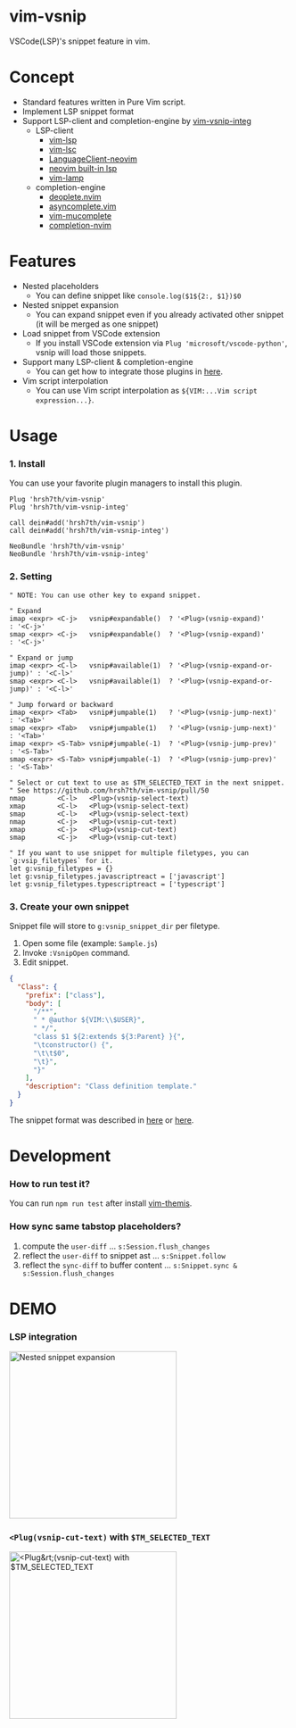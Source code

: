 # vim-vsnip

VSCode(LSP)'s snippet feature in vim.


# Concept

- Standard features written in Pure Vim script.
- Implement LSP snippet format
- Support LSP-client and completion-engine by [vim-vsnip-integ](https://github.com/hrsh7th/vim-vsnip-integ)
  - LSP-client
    - [vim-lsp](https://github.com/prabirshrestha/vim-lsp)
    - [vim-lsc](https://github.com/natebosch/vim-lsc)
    - [LanguageClient-neovim](https://github.com/autozimu/LanguageClient-neovim)
    - [neovim built-in lsp](https://github.com/neovim/neovim)
    - [vim-lamp](https://github.com/hrsh7th/vim-lamp)
  - completion-engine
    - [deoplete.nvim](https://github.com/Shougo/deoplete.nvim)
    - [asyncomplete.vim](https://github.com/prabirshrestha/asyncomplete.vim)
    - [vim-mucomplete](https://github.com/lifepillar/vim-mucomplete)
    - [completion-nvim](https://github.com/haorenW1025/completion-nvim)


# Features

- Nested placeholders
  - You can define snippet like `console.log($1${2:, $1})$0`
- Nested snippet expansion
    - You can expand snippet even if you already activated other snippet (it will be merged as one snippet)
- Load snippet from VSCode extension
    - If you install VSCode extension via `Plug 'microsoft/vscode-python'`, vsnip will load those snippets.
- Support many LSP-client & completion-engine
    - You can get how to integrate those plugins in [here](https://github.com/hrsh7th/vim-vsnip-integ).
- Vim script interpolation
    - You can use Vim script interpolation as `${VIM:...Vim script expression...}`.


# Usage

### 1. Install

You can use your favorite plugin managers to install this plugin.

```viml
Plug 'hrsh7th/vim-vsnip'
Plug 'hrsh7th/vim-vsnip-integ'

call dein#add('hrsh7th/vim-vsnip')
call dein#add('hrsh7th/vim-vsnip-integ')

NeoBundle 'hrsh7th/vim-vsnip'
NeoBundle 'hrsh7th/vim-vsnip-integ'
```


### 2. Setting

```viml
" NOTE: You can use other key to expand snippet.

" Expand
imap <expr> <C-j>   vsnip#expandable()  ? '<Plug>(vsnip-expand)'         : '<C-j>'
smap <expr> <C-j>   vsnip#expandable()  ? '<Plug>(vsnip-expand)'         : '<C-j>'

" Expand or jump
imap <expr> <C-l>   vsnip#available(1)  ? '<Plug>(vsnip-expand-or-jump)' : '<C-l>'
smap <expr> <C-l>   vsnip#available(1)  ? '<Plug>(vsnip-expand-or-jump)' : '<C-l>'

" Jump forward or backward
imap <expr> <Tab>   vsnip#jumpable(1)   ? '<Plug>(vsnip-jump-next)'      : '<Tab>'
smap <expr> <Tab>   vsnip#jumpable(1)   ? '<Plug>(vsnip-jump-next)'      : '<Tab>'
imap <expr> <S-Tab> vsnip#jumpable(-1)  ? '<Plug>(vsnip-jump-prev)'      : '<S-Tab>'
smap <expr> <S-Tab> vsnip#jumpable(-1)  ? '<Plug>(vsnip-jump-prev)'      : '<S-Tab>'

" Select or cut text to use as $TM_SELECTED_TEXT in the next snippet.
" See https://github.com/hrsh7th/vim-vsnip/pull/50
nmap        <C-l>   <Plug>(vsnip-select-text)
xmap        <C-l>   <Plug>(vsnip-select-text)
smap        <C-l>   <Plug>(vsnip-select-text)
nmap        <C-j>   <Plug>(vsnip-cut-text)
xmap        <C-j>   <Plug>(vsnip-cut-text)
smap        <C-j>   <Plug>(vsnip-cut-text)

" If you want to use snippet for multiple filetypes, you can `g:vsip_filetypes` for it.
let g:vsnip_filetypes = {}
let g:vsnip_filetypes.javascriptreact = ['javascript']
let g:vsnip_filetypes.typescriptreact = ['typescript']
```


### 3. Create your own snippet

Snippet file will store to `g:vsnip_snippet_dir` per filetype.

1. Open some file (example: `Sample.js`)
2. Invoke `:VsnipOpen` command.
3. Edit snippet.

```json
{
  "Class": {
    "prefix": ["class"],
    "body": [
      "/**",
      " * @author ${VIM:\\$USER}",
      " */",
      "class $1 ${2:extends ${3:Parent} }{",
      "\tconstructor() {",
      "\t\t$0",
      "\t}",
      "}"
    ],
    "description": "Class definition template."
  }
}
```

The snippet format was described in [here](https://code.visualstudio.com/docs/editor/userdefinedsnippets#_snippet-syntax) or [here](https://github.com/Microsoft/language-server-protocol/blob/master/snippetSyntax.md).


# Development

### How to run test it?

You can run `npm run test` after install [vim-themis](https://github.com/thinca/vim-themis).


### How sync same tabstop placeholders?

1. compute the `user-diff` ... `s:Session.flush_changes`
2. reflect the `user-diff` to snippet ast ... `s:Snippet.follow`
3. reflect the `sync-diff` to buffer content ... `s:Snippet.sync & s:Session.flush_changes`


# DEMO

### LSP integration

<img src="https://user-images.githubusercontent.com/629908/76817423-1e165180-6846-11ea-95a1-d827afa744d8.gif" width="300" alt="Nested snippet expansion" />

### `<Plug(vsnip-cut-text)` with `$TM_SELECTED_TEXT`

<img src="https://user-images.githubusercontent.com/629908/90157756-17761100-ddc9-11ea-843f-d8b0d529ac61.gif" width="300" alt="&lt;Plug&rt;(vsnip-cut-text) with $TM_SELECTED_TEXT" />
